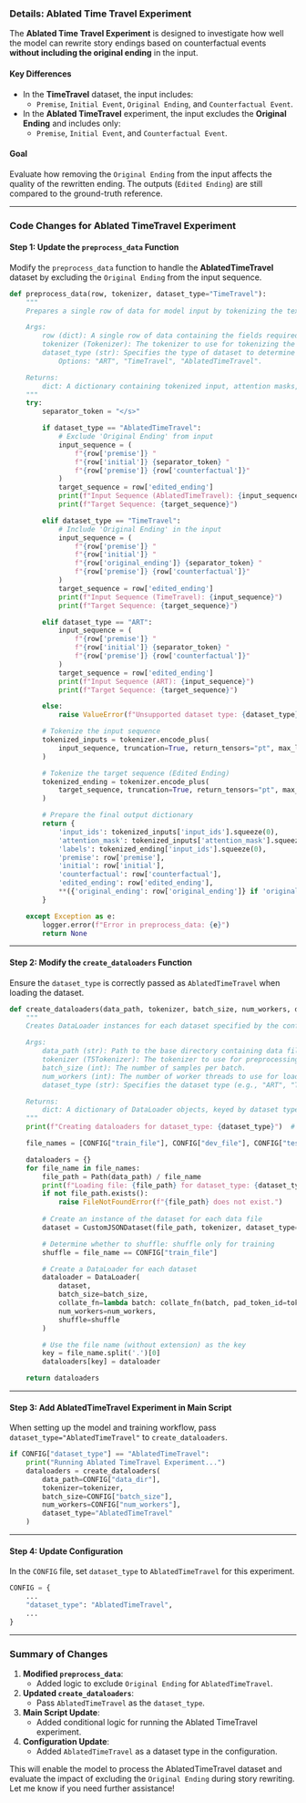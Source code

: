### **Details: Ablated Time Travel Experiment**

The **Ablated Time Travel Experiment** is designed to investigate how well the model can rewrite story endings based on counterfactual events **without including the original ending** in the input. 

#### **Key Differences**
- In the **TimeTravel** dataset, the input includes:
  - `Premise`, `Initial Event`, `Original Ending`, and `Counterfactual Event`.
- In the **Ablated TimeTravel** experiment, the input excludes the **Original Ending** and includes only:
  - `Premise`, `Initial Event`, and `Counterfactual Event`.

#### **Goal**
Evaluate how removing the `Original Ending` from the input affects the quality of the rewritten ending. The outputs (`Edited Ending`) are still compared to the ground-truth reference.

---

### **Code Changes for Ablated TimeTravel Experiment**

#### **Step 1: Update the `preprocess_data` Function**
Modify the `preprocess_data` function to handle the **AblatedTimeTravel** dataset by excluding the `Original Ending` from the input sequence.

```python
def preprocess_data(row, tokenizer, dataset_type="TimeTravel"):
    """
    Prepares a single row of data for model input by tokenizing the text fields.

    Args:
        row (dict): A single row of data containing the fields required for the input.
        tokenizer (Tokenizer): The tokenizer to use for tokenizing the text fields.
        dataset_type (str): Specifies the type of dataset to determine preprocessing logic.
            Options: "ART", "TimeTravel", "AblatedTimeTravel".

    Returns:
        dict: A dictionary containing tokenized input, attention masks, and labels.
    """
    try:
        separator_token = "</s>"

        if dataset_type == "AblatedTimeTravel":
            # Exclude 'Original Ending' from input
            input_sequence = (
                f"{row['premise']} "
                f"{row['initial']} {separator_token} "
                f"{row['premise']} {row['counterfactual']}"
            )
            target_sequence = row['edited_ending']
            print(f"Input Sequence (AblatedTimeTravel): {input_sequence}")
            print(f"Target Sequence: {target_sequence}")

        elif dataset_type == "TimeTravel":
            # Include 'Original Ending' in the input
            input_sequence = (
                f"{row['premise']} "
                f"{row['initial']} "
                f"{row['original_ending']} {separator_token} "
                f"{row['premise']} {row['counterfactual']}"
            )
            target_sequence = row['edited_ending']
            print(f"Input Sequence (TimeTravel): {input_sequence}")
            print(f"Target Sequence: {target_sequence}")

        elif dataset_type == "ART":
            input_sequence = (
                f"{row['premise']} "
                f"{row['initial']} {separator_token} "
                f"{row['premise']} {row['counterfactual']}"
            )
            target_sequence = row['edited_ending']
            print(f"Input Sequence (ART): {input_sequence}")
            print(f"Target Sequence: {target_sequence}")

        else:
            raise ValueError(f"Unsupported dataset type: {dataset_type}")

        # Tokenize the input sequence
        tokenized_inputs = tokenizer.encode_plus(
            input_sequence, truncation=True, return_tensors="pt", max_length=CONFIG["max_length"]
        )

        # Tokenize the target sequence (Edited Ending)
        tokenized_ending = tokenizer.encode_plus(
            target_sequence, truncation=True, return_tensors="pt", max_length=CONFIG["max_length"]
        )

        # Prepare the final output dictionary
        return {
            'input_ids': tokenized_inputs['input_ids'].squeeze(0),
            'attention_mask': tokenized_inputs['attention_mask'].squeeze(0),
            'labels': tokenized_ending['input_ids'].squeeze(0),
            'premise': row['premise'],
            'initial': row['initial'],
            'counterfactual': row['counterfactual'],
            'edited_ending': row['edited_ending'],
            **({'original_ending': row['original_ending']} if 'original_ending' in row else {})
        }

    except Exception as e:
        logger.error(f"Error in preprocess_data: {e}")
        return None
```

---

#### **Step 2: Modify the `create_dataloaders` Function**
Ensure the `dataset_type` is correctly passed as `AblatedTimeTravel` when loading the dataset.

```python
def create_dataloaders(data_path, tokenizer, batch_size, num_workers, dataset_type="TimeTravel"):
    """
    Creates DataLoader instances for each dataset specified by the configuration.

    Args:
        data_path (str): Path to the base directory containing data files.
        tokenizer (T5Tokenizer): The tokenizer to use for preprocessing the data.
        batch_size (int): The number of samples per batch.
        num_workers (int): The number of worker threads to use for loading data.
        dataset_type (str): Specifies the dataset type (e.g., "ART", "TimeTravel", "AblatedTimeTravel").

    Returns:
        dict: A dictionary of DataLoader objects, keyed by dataset type ('train', 'dev', 'test').
    """
    print(f"Creating dataloaders for dataset_type: {dataset_type}")  # Debug dataset type

    file_names = [CONFIG["train_file"], CONFIG["dev_file"], CONFIG["test_file"]]

    dataloaders = {}
    for file_name in file_names:
        file_path = Path(data_path) / file_name
        print(f"Loading file: {file_path} for dataset_type: {dataset_type}")  # Debug file path
        if not file_path.exists():
            raise FileNotFoundError(f"{file_path} does not exist.")
        
        # Create an instance of the dataset for each data file
        dataset = CustomJSONDataset(file_path, tokenizer, dataset_type=dataset_type)

        # Determine whether to shuffle: shuffle only for training
        shuffle = file_name == CONFIG["train_file"]

        # Create a DataLoader for each dataset
        dataloader = DataLoader(
            dataset,
            batch_size=batch_size,
            collate_fn=lambda batch: collate_fn(batch, pad_token_id=tokenizer.pad_token_id),
            num_workers=num_workers,
            shuffle=shuffle
        )

        # Use the file name (without extension) as the key
        key = file_name.split('.')[0]
        dataloaders[key] = dataloader

    return dataloaders
```

---

#### **Step 3: Add AblatedTimeTravel Experiment in Main Script**
When setting up the model and training workflow, pass `dataset_type="AblatedTimeTravel"` to `create_dataloaders`.

```python
if CONFIG["dataset_type"] == "AblatedTimeTravel":
    print("Running Ablated TimeTravel Experiment...")
    dataloaders = create_dataloaders(
        data_path=CONFIG["data_dir"],
        tokenizer=tokenizer,
        batch_size=CONFIG["batch_size"],
        num_workers=CONFIG["num_workers"],
        dataset_type="AblatedTimeTravel"
    )
```

---

#### **Step 4: Update Configuration**
In the `CONFIG` file, set `dataset_type` to `AblatedTimeTravel` for this experiment.

```python
CONFIG = {
    ...
    "dataset_type": "AblatedTimeTravel",
    ...
}
```

---

### **Summary of Changes**
1. **Modified `preprocess_data`**:
   - Added logic to exclude `Original Ending` for `AblatedTimeTravel`.
2. **Updated `create_dataloaders`**:
   - Pass `AblatedTimeTravel` as the `dataset_type`.
3. **Main Script Update**:
   - Added conditional logic for running the Ablated TimeTravel experiment.
4. **Configuration Update**:
   - Added `AblatedTimeTravel` as a dataset type in the configuration.

This will enable the model to process the AblatedTimeTravel dataset and evaluate the impact of excluding the `Original Ending` during story rewriting. Let me know if you need further assistance!